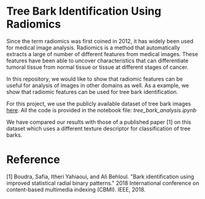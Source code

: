 # Tree Bark Identification Using Radiomics 
Since the term radiomics was first coined in 2012, it has widely been used for medical image analysis. Radiomics is a method that automatically extracts a large of number of different features from medical images. These features have been able to uncover characteristics that can differentiate tumoral tissue from normal tissue or tissue at different stages of cancer.

In this repository, we would like to show that radiomic features can be useful for analysis of images in other domains as well. As a example, we show that radiomic features can be used for tree bark identification. 

For this project, we use the publicly available dataset of tree bark images [here](https://www.vicos.si/resources/trunk12/). All the code is provided in the notebook file: *tree_bark_analysis.ipynb*

We have compared our results with those of a published paper [1] on this dataset which uses a different texture descriptor for classification of tree barks. 

# Reference 

[1] Boudra, Safia, Itheri Yahiaoui, and Ali Behloul. "Bark identification using improved statistical radial binary patterns." 2018 International conference on content-based multimedia indexing (CBMI). IEEE, 2018.